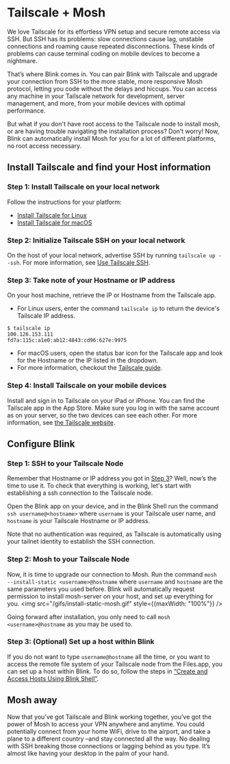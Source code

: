 # Tailscale + Mosh

We love Tailscale for its effortless VPN setup and secure remote access via SSH. But SSH has its problems: slow connections cause lag, unstable connections and roaming cause repeated disconnections. These kinds of problems can cause terminal coding on mobile devices to become a nightmare.

That’s where Blink comes in. You can pair Blink with Tailscale and upgrade your connection from SSH to the more stable, more responsive Mosh protocol, letting you code without the delays and hiccups. You can access any machine in your Tailscale network for development, server management, and more, from your mobile devices with optimal performance.

But what if you don't have root access to the Tailscale node to install mosh, or are having trouble navigating the installation process? Don’t worry! Now, Blink can automatically install Mosh for you for a lot of different platforms, no root access necessary.

## Install Tailscale and find your Host information
### Step 1: Install Tailscale on your local network
Follow the instructions for your platform:
- [Install Tailscale for Linux](https://tailscale.com/kb/1031/install-linux/)
- [Install Tailscale for macOS](https://tailscale.com/kb/1016/install-mac/)

### Step 2: Initialize Tailscale SSH on your local network
On the host of your local network, advertise SSH by running `tailscale up --ssh`. For more information, see [Use Tailscale SSH](https://tailscale.com/kb/1193/tailscale-ssh/#advertise-ssh-on-the-host).

### Step 3: Take note of your Hostname or IP address
On your host machine, retrieve the IP or Hostname from the Tailscale app. 
- For Linux users, enter the command `tailscale ip` to return the device's Tailscale IP address.
```
$ tailscale ip
100.126.153.111
fd7a:115c:a1e0:ab12:4843:cd96:627e:9975
```
- For macOS users, open the status bar icon for the Tailscale app and look for the Hostname or the IP listed in the dropdown.
- For more information, checkout the [Tailscale guide](https://tailscale.com/kb/1033/ip-and-dns-addresses/?q=display%20ip%20address#finding-your-tailscale-ip-address).

### Step 4: Install Tailscale on your mobile devices
Install and sign in to Tailscale on your iPad or iPhone. You can find the Tailscale app in the App Store. Make sure you log in with the same account as on your server, so the two devices can see each other. For more information, see [the Tailscale website](https://tailscale.com/download/ios).

## Configure Blink
### Step 1: SSH to your Tailscale Node
Remember that Hostname or IP address you got in [Step 3](#step-3-take-note-of-your-hostname-or-ip-address)? Well, now’s the time to use it.
To check that everything is working, let's start with establishing a ssh connection to the Tailscale node.

Open the Blink app on your device, and in the Blink Shell run the command `ssh username@<hostname>` where `username` is your Tailscale user name, and `hostname` is your Tailscale Hostname or IP address.

Note that no authentication was required, as Tailscale is automatically using your tailnet identity to establish the SSH connection.

### Step 2: Mosh to your Tailscale Node
Now, it is time to upgrade our connection to Mosh. Run the command `mosh --install-static <username>@hostname` where `username` and `hostname` are the same parameters you used before. Blink will automatically request permission to install mosh-server on your host, and set up everything for you.
<img src="/gifs/install-static-mosh.gif" style={{maxWidth: "100%"}} />

Going forward after installation, you only need to call `mosh <username>@hostname` as you may be used to.

### Step 3: (Optional) Set up a host within Blink
If you do not want to type `username@hostname` all the time, or you want to access the remote file system of your Tailscale node from the Files.app, you can set up a host within Blink. To do so, follow the steps in [“Create and Access Hosts Using Blink Shell”](/basics/hosts).

## Mosh away
Now that you’ve got Tailscale and Blink working together, you’ve got the power of Mosh to access your VPN anywhere and anytime. You could potentially connect from your home WiFi, drive to the airport, and take a plane to a different country –and stay connected all the way. No dealing with SSH breaking those connections or lagging behind as you type. It’s almost like having your desktop in the palm of your hand.

